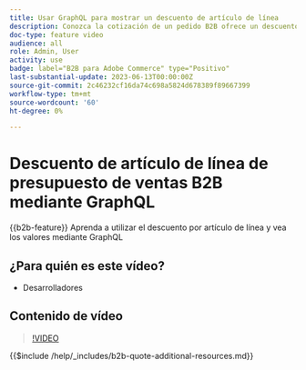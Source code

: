 ```yaml
---
title: Usar GraphQL para mostrar un descuento de artículo de línea
description: Conozca la cotización de un pedido B2B ofrece un descuento de artículo de línea mediante GraphQL
doc-type: feature video
audience: all
role: Admin, User
activity: use
badge: label="B2B para Adobe Commerce" type="Positivo"
last-substantial-update: 2023-06-13T00:00:00Z
source-git-commit: 2c46232cf16da74c698a5824d678389f89667399
workflow-type: tm+mt
source-wordcount: '60'
ht-degree: 0%

---
```


# Descuento de artículo de línea de presupuesto de ventas B2B mediante GraphQL

{{b2b-feature}}
Aprenda a utilizar el descuento por artículo de línea y vea los valores mediante GraphQL

## ¿Para quién es este vídeo?

- Desarrolladores

## Contenido de vídeo

>[!VIDEO](https://video.tv.adobe.com/v/3420419?learn=on)

{{$include /help/_includes/b2b-quote-additional-resources.md}}
